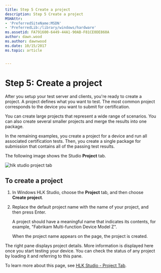 ```yaml
---
title: Step 5 Create a project
description: Step 5 Create a project
MSHAttr:
- 'PreferredSiteName:MSDN'
- 'PreferredLib:/library/windows/hardware'
ms.assetid: FA791600-6449-44A1-90AB-F81CE0DE860A
author: dawn.wood
ms.author: dawnwood
ms.date: 10/15/2017
ms.topic: article


---
```


# Step 5: Create a project


After you setup your test server and clients, you're ready to create a project. A project defines what you want to test. The most common project corresponds to the device you want to submit for certification.

You can create large projects that represent a wide range of scenarios. You can also create several smaller projects and merge the results into one package.

In the remaining examples, you create a project for a device and run all associated certification tests. Then, you create a single package for submission that contains all of the passing test results.

The following image shows the Studio **Project** tab.

![hlk studio project tab](images/hlk-studio-project-tab.png)

## <span id="To_create_a_project"></span><span id="to_create_a_project"></span><span id="TO_CREATE_A_PROJECT"></span>To create a project


1.  In Windows HLK Studio, choose the **Project** tab, and then choose **Create project**.

2.  Replace the default project name with the name of your project, and then press Enter.

    A project should have a meaningful name that indicates its contents, for example, "Fabrikam Multi-function Device Model Z".

    When the project name appears on the page, the project is created.

The right pane displays project details. More information is displayed here once you start testing your device. You can check the status of any project by loading it and referring to this pane.

To learn more about this page, see [HLK Studio - Project Tab](../user/hlk-studio---project-tab.md).

 

 







